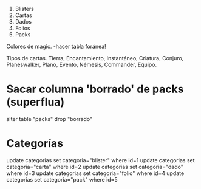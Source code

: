 1. Blisters
2. Cartas
3. Dados
4. Folios
5. Packs


Colores de magic.
 -hacer tabla foránea!

Tipos de cartas.
Tierra, Encantamiento, Instantáneo, Criatura, Conjuro, Planeswalker, Plano, Evento, Némesis, Commander, Equipo.

# Sacar columna 'borrado' de packs (superflua)
alter table "packs" drop "borrado"

# Categorías
update categorias set categoria="blister" where id=1
update categorias set categoria="carta" where id=2
update categorias set categoria="dado" where id=3
update categorias set categoria="folio" where id=4
update categorias set categoria="pack" where id=5
